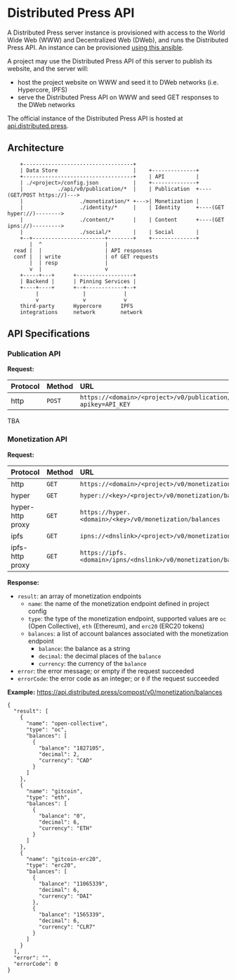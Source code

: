 # Distributed Press API

A Distributed Press server instance is provisioned with access to the World Wide Web (WWW) and Decentralized Web (DWeb), and runs the Distributed Press API.
An instance can be provisioned [using this ansible](https://github.com/hyphacoop/ansibles/tree/master/distributed-press).

A project may use the Distributed Press API of this server to publish its website, and the server will:
- host the project website on WWW and seed it to DWeb networks (i.e. Hypercore, IPFS)
- serve the Distributed Press API on WWW and seed GET responses to the DWeb networks

The official instance of the Distributed Press API is hosted at [api.distributed.press](https://api.distributed.press).

## Architecture

```
    +-----------------------------------+
    | Data Store                        |    +--------------+
    +-----------------------------------+    | API          |
    | ./<project>/config.json           |    +--------------+
    |           ./api/v0/publication/*  |    | Publication  +----(GET/POST https://)--->
    |                  ./monetization/* +--->| Monetization |
    |                  ./identity/*     |    | Identity     +----(GET hyper://)-------->
    |                  ./content/*      |    | Content      +----(GET ipns://)--------->
    |                  ./social/*       |    | Social       |
    +--+-----------------------+--------+    +--------------+
       |  ^                    | 
  read |  |                    | API responses
  conf |  | write              | of GET requests 
       |  | resp               |
       v  |                    v
    +-----+---+      +------------------+
    | Backend |      | Pinning Services |
    +----+----+      +--+------------+--+
         |              |            |
         v              v            v
    third-party      Hypercore      IPFS
    integrations     network        network
```

## API Specifications

### Publication API

**Request:**

| Protocol         | Method | URL |
|:-----------------|:-------|:----|
| http             | `POST` | `https://<domain>/<project>/v0/publication/publish?apikey=API_KEY` |

TBA

### Monetization API

**Request:**

| Protocol         | Method | URL |
|:-----------------|:-------|:----|
| http             | `GET`  | `https://<domain>/<project>/v0/monetization/balances` |
| hyper            | `GET`  | `hyper://<key>/<project>/v0/monetization/balances`    |
| hyper-http proxy | `GET`  | `https://hyper.<domain>/<key>/v0/monetization/balances` |
| ipfs             | `GET`  | `ipns://<dnslink>/<project>/v0/monetization/balances` |
| ipfs-http proxy  | `GET`  | `https://ipfs.<domain>/ipns/<dnslink>/v0/monetization/balances` |

**Response:**

- `result`: an array of monetization endpoints
  - `name`: the name of the monetization endpoint defined in project config
  - `type`: the type of the monetization endpoint, supported values are `oc` (Open Collective), `eth` (Ethereum), and `erc20` (ERC20 tokens)
  - `balances`: a list of account balances associated with the monetization endpoint
    - `balance`: the balance as a string
    - `decimal`: the decimal places of the `balance`
    - `currency`: the currency of the `balance`
- `error`: the error message; or empty if the request succeeded
- `errorCode`: the error code as an integer; or `0` if the request succeeded

**Example:** https://api.distributed.press/compost/v0/monetization/balances

```
{
  "result": [
    {
      "name": "open-collective",
      "type": "oc",
      "balances": [
        {
          "balance": "1827105",
          "decimal": 2,
          "currency": "CAD"
        }
      ]
    },
    {
      "name": "gitcoin",
      "type": "eth",
      "balances": [
        {
          "balance": "0",
          "decimal": 6,
          "currency": "ETH"
        }
      ]
    },
    {
      "name": "gitcoin-erc20",
      "type": "erc20",
      "balances": [
        {
          "balance": "11065339",
          "decimal": 6,
          "currency": "DAI"
        },
        {
          "balance": "1565339",
          "decimal": 6,
          "currency": "CLR7"
        }
      ]
    }
  ],
  "error": "",
  "errorCode": 0
}
```
